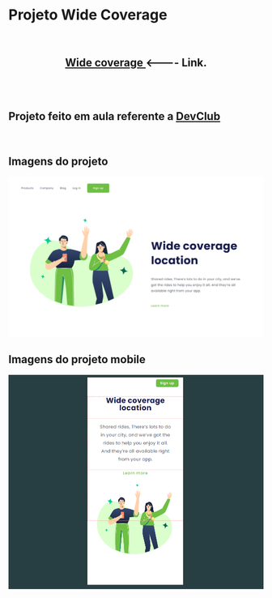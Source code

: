 <h1>Projeto Wide Coverage</h1>
<br>
<center><h2> <a href="https://alissonclaro.github.io/wide-coverage/" target="_blank"> Wide coverage </a>  <---- Link.</h2>  </center>
<br>
<br>
<h2>Projeto feito em aula referente a <a href="https://aulas.devclub.com.br">DevClub</a></h2>
<br>
<h2>Imagens do projeto</h2>
<img src="img/wide-coverage-wide.png">
<br>
<h2>Imagens do projeto mobile</h2>
<img src="img/wide-coverage-cee.png">
